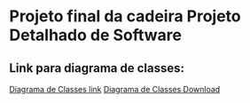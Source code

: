 # Projeto final da cadeira Projeto Detalhado de Software



## Link para diagrama de classes:
[Diagrama de Classes link](https://www.lucidchart.com/documents/view/d7cc552f-898d-49a1-b30b-98e90e5408df "clique para abrir o link")
[Diagrama de Classes Download](https://www.lucidchart.com/publicSegments/view/192f2998-250b-4c55-a7e0-d533dd7dd828 "clique para fazer o download")